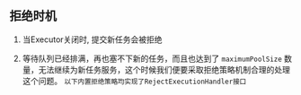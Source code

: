 ## 拒绝时机

1. 当Executor关闭时, 提交新任务会被拒绝

2. 等待队列已经排满，再也塞不下新的任务，而且也达到了 `maximumPoolSize` 数量，无法继续为新任务服务，这个时候我们便要采取拒绝策略机制合理的处理这个问题。 `以下内置拒绝策略均实现了RejectExecutionHandler接口`

























































